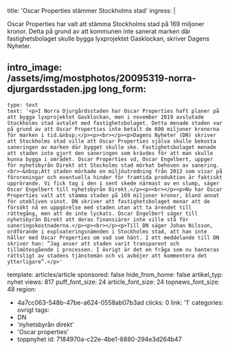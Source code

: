 title: 'Oscar Properties stämmer Stockholms stad'
ingress: |
  <p>Oscar Properties har valt att stämma Stockholms stad på 169 miljoner kronor. Detta på grund av att kommunen inte sanerat marken där fastighetsbolaget skulle bygga lyxprojektet Gasklockan, skriver Dagens Nyheter.
  </p>
  
intro_image: /assets/img/mostphotos/20095319-norra-djurgardsstaden.jpg
long_form:
  -
    type: text
    text: '<p>I Norra Djurgårdsstaden har Oscar Properties haft planer på att bygga lyxprojektet Gasklockan, men i november 2019 avslutade Stockholms stad avtalet med fastighetsbolaget. Detta menade staden var på grund av att Oscar Properties inte betalt de 600 miljoner kronorna för marken i tid.&nbsp;</p><p><br></p><p>Dagens Nyheter (DN) skriver att Stockholms stad ville att Oscar Properties själva skulle bekosta saneringen av marken där bygget skulle ske. Fastighetsbolaget menade att staden inte gjort den saneringen som krävdes för att man skulle kunna bygga i området. Oscar Properties vd, Oscar Engelbert, uppger för nyhetsbyrån Direkt att Stockolms stad mörkat behoven av sanering.<br>–&nbsp;Att staden mörkade en miljöutredning från 2013 som visar på föroreningar och eventuella hinder för framtida produktion är faktiskt upprörande. Vi fick tag i den i sent skede närmast av en slump, säger Oscar Engelbert till nyhetsbyrån Direkt.</p><p><br></p><p>Nu har Oscar Properties valt att stämma staden på 169 miljoner kronor, bland annat för utebliven vinst. DN skriver att fastighetsbolaget menar att de försökt nå en uppgörelse med staden utan att ta ärendet till rättegång, men att de inte lyckats. Oscar Engelbert säger till nyhetsbyrån Direkt att deras finansiärer inte ville stå för saneringskostnaderna.</p><p><br></p><p>Till DN säger Johan Nilsson, ordförande i exploateringsnämnden i Stockholms stad, att han inte håller med Oscar Properties om vad som hänt. I ett meddelande till DN skriver han: ”Jag anser att staden varit transparent och tillmötesgående i processen. I övrigt är det en fråga som nu hanteras rättsligt av stadens tjänstemän och vi avböjer att kommentera det ytterligare”.</p>'
template: articles/article
sponsored: false
hide_from_home: false
artikel_typ: nyhet
views: 817
puff_font_size: 24
article_font_size: 24
topnews_font_size: 48
region:
  - 4a7cc063-548b-47be-a624-0558ab07b3ad
clicks: 0
link: '1'
categories: ovrigt
tags:
  - DN
  - 'nyhetsbyrån direkt'
  - 'Oscar properties'
  - toppnyhet
id: 7184970a-c22e-4be1-8880-294e3d264b47
